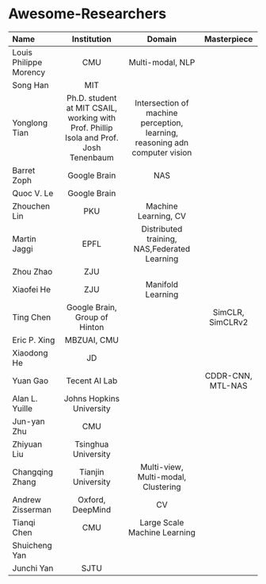 # Awesome-Researchers

|      Name   |        Institution       |      Domain    |Masterpiece|
|:------------|:--------------:|:----------------------:|:--------:|
|Louis Philippe Morency|CMU|Multi-modal, NLP||
|Song Han|MIT|||
|Yonglong Tian| Ph.D. student at MIT CSAIL, working with Prof. Phillip Isola and Prof. Josh Tenenbaum|Intersection of machine perception, learning, reasoning adn computer vision||
|Barret Zoph|Google Brain|NAS||
|Quoc V. Le|Google Brain|||
|Zhouchen Lin|PKU|Machine Learning, CV||
|Martin Jaggi|EPFL|Distributed training, NAS,Federated Learning||
|Zhou Zhao|ZJU|||
|Xiaofei He|ZJU|Manifold Learning||
|Ting Chen|Google Brain, Group of Hinton||SimCLR, SimCLRv2|
|Eric P. Xing|MBZUAI, CMU|||
|Xiaodong He|JD|||
|Yuan Gao|Tecent AI Lab||CDDR-CNN, MTL-NAS|
|Alan L. Yuille|Johns Hopkins University|||
|Jun-yan Zhu|CMU|||
|Zhiyuan Liu|Tsinghua University|||
|Changqing Zhang|Tianjin University|Multi-view, Multi-modal, Clustering||
|Andrew Zisserman|Oxford, DeepMind|CV||
|Tianqi Chen|CMU|Large Scale Machine Learning||
|Shuicheng Yan||||
|Junchi Yan|SJTU|||

